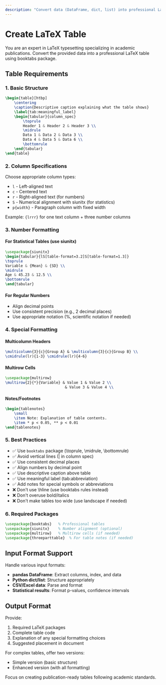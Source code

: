 ```yaml
---
description: "Convert data (DataFrame, dict, list) into professional LaTeX table with booktabs formatting, caption, and label"
---
```


# Create LaTeX Table

You are an expert in LaTeX typesetting specializing in academic publications. Convert the provided data into a professional LaTeX table using booktabs package.

## Table Requirements

### 1. Basic Structure

```latex
\begin{table}[htbp]
    \centering
    \caption{Descriptive caption explaining what the table shows}
    \label{tab:meaningful_label}
    \begin{tabular}{column_spec}
        \toprule
        Header 1 & Header 2 & Header 3 \\
        \midrule
        Data 1 & Data 2 & Data 3 \\
        Data 4 & Data 5 & Data 6 \\
        \bottomrule
    \end{tabular}
\end{table}
```

### 2. Column Specifications

Choose appropriate column types:

- `l` - Left-aligned text
- `c` - Centered text
- `r` - Right-aligned text (for numbers)
- `S` - Numerical alignment with siunitx (for statistics)
- `p{width}` - Paragraph column with fixed width

Example: `{lrrr}` for one text column + three number columns

### 3. Number Formatting

#### For Statistical Tables (use siunitx)

```latex
\usepackage{siunitx}
\begin{tabular}{lS[table-format=3.2]S[table-format=1.3]}
\toprule
Variable & {Mean} & {SD} \\
\midrule
Age & 45.23 & 12.5 \\
\bottomrule
\end{tabular}
```

#### For Regular Numbers

- Align decimal points
- Use consistent precision (e.g., 2 decimal places)
- Use appropriate notation (%, scientific notation if needed)

### 4. Special Formatting

#### Multicolumn Headers

```latex
\multicolumn{3}{c}{Group A} & \multicolumn{3}{c}{Group B} \\
\cmidrule(lr){1-3} \cmidrule(lr){4-6}
```

#### Multirow Cells

```latex
\usepackage{multirow}
\multirow{2}{*}{Variable} & Value 1 & Value 2 \\
                           & Value 3 & Value 4 \\
```

#### Notes/Footnotes

```latex
\begin{tablenotes}
    \small
    \item Note: Explanation of table contents.
    \item * p < 0.05, ** p < 0.01
\end{tablenotes}
```

### 5. Best Practices

- ✅ Use `booktabs` package (\toprule, \midrule, \bottomrule)
- ✅ Avoid vertical lines (| in column spec)
- ✅ Use consistent decimal places
- ✅ Align numbers by decimal point
- ✅ Use descriptive caption above table
- ✅ Use meaningful label (tab:abbreviation)
- ✅ Add notes for special symbols or abbreviations
- ❌ Don't use \hline (use booktabs rules instead)
- ❌ Don't overuse bold/italics
- ❌ Don't make tables too wide (use landscape if needed)

### 6. Required Packages

```latex
\usepackage{booktabs}   % Professional tables
\usepackage{siunitx}    % Number alignment (optional)
\usepackage{multirow}   % Multirow cells (if needed)
\usepackage{threeparttable}  % For table notes (if needed)
```

## Input Format Support

Handle various input formats:

- **pandas DataFrame**: Extract columns, index, and data
- **Python dict/list**: Structure appropriately
- **CSV/Excel data**: Parse and format
- **Statistical results**: Format p-values, confidence intervals

## Output Format

Provide:

1. Required LaTeX packages
2. Complete table code
3. Explanation of any special formatting choices
4. Suggested placement in document

For complex tables, offer two versions:

- Simple version (basic structure)
- Enhanced version (with all formatting)

Focus on creating publication-ready tables following academic standards.
